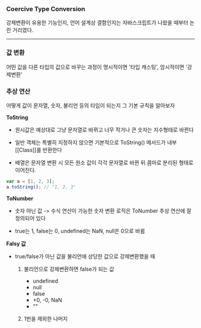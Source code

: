 ### Coercive Type Conversion

강제변환이 유용한 기능인지, 언어 설계상 결함인지는 자바스크립트가 나왔을 때부터 논란 거리였다.

- - -

### 값 변환

어떤 값을 다른 타입의 값으로 바꾸는 과정이 명시적이면 '타입 캐스팅', 암시적이면 '강제변환'


### 추상 연산 

어떻게 값이 문자열, 숫자, 불리언 등의 타입이 되는지 그 기본 규칙을 알아보자

**ToString**

* 원시값은 예상대로 그냥 문자열로 바뀌고 너무 작거나 큰 숫자는 지수형태로 바뀐다

* 일반 객체는 특별히 지정하지 않으면 기본적으로 ToString() 메서드가 내부 [[Class]]를 반환한다

* 배열은 문자열 변환 시 모든 원소 값이 각각 문자열로 바뀐 뒤 콤마로 분리된 형태로 이어진다.
```javascript
var a = [1, 2, 3];
a.toString(); // "1, 2, 3"
```


**ToNumber**

* 숫자 아닌 값 -> 수식 연산이 가능한 숫자 변환 로직은 ToNumber 추상 연산에 잘 정의되어 있다

* true는 1, false는 0, undefined는 NaN, null은 0으로 바뀜


**Falsy 값**

* true/false가 아닌 값을 불리언에 상당한 값으로 강제변환했을 때
    
    1. 불리언으로 강제변환하면 false가 되는 값
        
        * undefined
        * null
        * false
        * +0, -0, NaN
        * ""
    
    2. 1번을 제외한 나머지 
    

